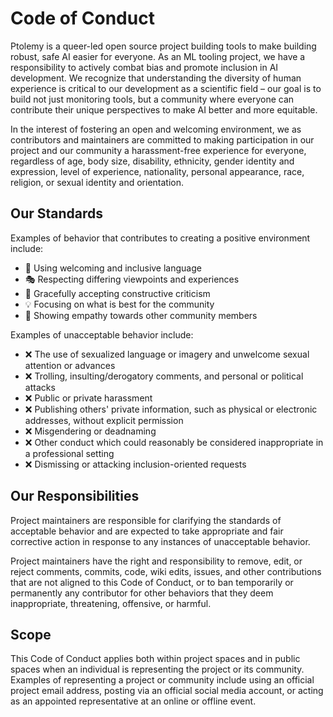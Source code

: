 # Code of Conduct

Ptolemy is a queer-led open source project building tools to make building robust, safe AI easier for everyone. As an ML tooling project, we have a responsibility to actively combat bias and promote inclusion in AI development. We recognize that understanding the diversity of human experience is critical to our development as a scientific field – our goal is to build not just monitoring tools, but a community where everyone can contribute their unique perspectives to make AI better and more equitable.

In the interest of fostering an open and welcoming environment, we as contributors and maintainers are committed to making participation in our project and our community a harassment-free experience for everyone, regardless of age, body size, disability, ethnicity, gender identity and expression, level of experience, nationality, personal appearance, race, religion, or sexual identity and orientation.

## Our Standards

Examples of behavior that contributes to creating a positive environment include:

* 🌟 Using welcoming and inclusive language
* 🎭 Respecting differing viewpoints and experiences
* 🤔 Gracefully accepting constructive criticism
* 💡 Focusing on what is best for the community
* 💪 Showing empathy towards other community members

Examples of unacceptable behavior include:

* ❌ The use of sexualized language or imagery and unwelcome sexual attention or advances
* ❌ Trolling, insulting/derogatory comments, and personal or political attacks
* ❌ Public or private harassment
* ❌ Publishing others' private information, such as physical or electronic addresses, without explicit permission
* ❌ Misgendering or deadnaming
* ❌ Other conduct which could reasonably be considered inappropriate in a professional setting
* ❌ Dismissing or attacking inclusion-oriented requests

## Our Responsibilities

Project maintainers are responsible for clarifying the standards of acceptable behavior and are expected to take appropriate and fair corrective action in response to any instances of unacceptable behavior.

Project maintainers have the right and responsibility to remove, edit, or reject comments, commits, code, wiki edits, issues, and other contributions that are not aligned to this Code of Conduct, or to ban temporarily or permanently any contributor for other behaviors that they deem inappropriate, threatening, offensive, or harmful.

## Scope

This Code of Conduct applies both within project spaces and in public spaces when an individual is representing the project or its community. Examples of representing a project or community include using an official project email address, posting via an official social media account, or acting as an appointed representative at an online or offline event.
